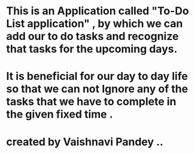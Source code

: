 # This is an Application called "To-Do List application" , by which we can add our to do tasks and recognize that tasks for the upcoming days.

# It is beneficial for our day to day life so that we can not Ignore any of the tasks that we have to complete in the given fixed time .

# created by Vaishnavi Pandey ..